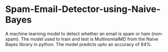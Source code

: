 # Spam-Email-Detector-using-Naive-Bayes
A machine learning model to detect whether an email is spam or ham (non-spam).
The model used to train and test is MultinomialMD from the Naive Bayes library in python.
The model predicts upto an accuracy of 84%.
